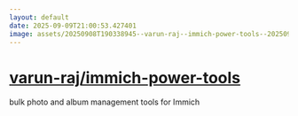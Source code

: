 ```yaml
---
layout: default
date: 2025-09-09T21:00:53.427401
image: assets/20250908T190338945--varun-raj--immich-power-tools--20250908T194652860--cropped.png
---
```


# [varun-raj/immich-power-tools](https://github.com/varun-raj/immich-power-tools)

bulk photo and album management tools for Immich
